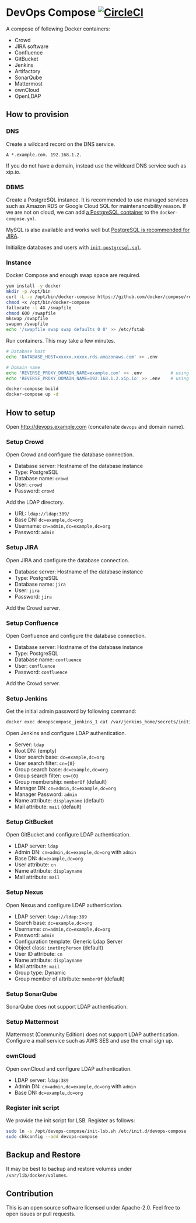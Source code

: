 # DevOps Compose [![CircleCI](https://circleci.com/gh/int128/devops-compose.svg?style=shield)](https://circleci.com/gh/int128/devops-compose)

A compose of following Docker containers:

* Crowd
* JIRA software
* Confluence
* GitBucket
* Jenkins
* Artifactory
* SonarQube
* Mattermost
* ownCloud
* OpenLDAP


## How to provision

### DNS

Create a wildcard record on the DNS service.

```
A *.example.com. 192.168.1.2.
```

If you do not have a domain, instead use the wildcard DNS service such as xip.io.

### DBMS

Create a PostgreSQL instance. It is recommended to use managed services such as Amazon RDS or Google Cloud SQL for maintenancebility reason. If we are not on cloud, we can add [a PostgreSQL container](https://hub.docker.com/_/postgres/) to the `docker-compose.yml`.

MySQL is also available and works well but [PostgreSQL is recommended for JIRA](https://confluence.atlassian.com/adminjiraserver074/supported-platforms-881683157.html).

Initialize databases and users with [`init-postgresql.sql`](/init-postgresql.sql).

### Instance

Docker Compose and enough swap space are required.

```bash
yum install -y docker
mkdir -p /opt/bin
curl -L -o /opt/bin/docker-compose https://github.com/docker/compose/releases/download/1.12.0/docker-compose-Linux-x86_64
chmod +x /opt/bin/docker-compose
fallocate -l 4G /swapfile
chmod 600 /swapfile
mkswap /swapfile
swapon /swapfile
echo '/swapfile swap swap defaults 0 0' >> /etc/fstab
```

Run containers. This may take a few minutes.

```bash
# Database host
echo 'DATABASE_HOST=xxxxx.xxxxx.rds.amazonaws.com' >> .env

# Domain name
echo 'REVERSE_PROXY_DOMAIN_NAME=example.com' >> .env           # using your DNS
echo 'REVERSE_PROXY_DOMAIN_NAME=192.168.1.2.xip.io' >> .env    # using xip.io

docker-compose build
docker-compose up -d
```


## How to setup

Open http://devops.example.com (concatenate `devops` and domain name).

### Setup Crowd

Open Crowd and configure the database connection.

- Database server: Hostname of the database instance
- Type: PostgreSQL
- Database name: `crowd`
- User: `crowd`
- Password: `crowd`

Add the LDAP directory.

- URL: `ldap://ldap:389/`
- Base DN: `dc=example,dc=org`
- Username: `cn=admin,dc=example,dc=org`
- Password: `admin`

### Setup JIRA

Open JIRA and configure the database connection.

- Database server: Hostname of the database instance
- Type: PostgreSQL
- Database name: `jira`
- User: `jira`
- Password: `jira`

Add the Crowd server.

### Setup Confluence

Open Confluence and configure the database connection.

- Database server: Hostname of the database instance
- Type: PostgreSQL
- Database name: `confluence`
- User: `confluence`
- Password: `confluence`

Add the Crowd server.

### Setup Jenkins

Get the initial admin password by following command:

```sh
docker exec devopscompose_jenkins_1 cat /var/jenkins_home/secrets/initialAdminPassword
```

Open Jenkins and configure LDAP authentication.

- Server: `ldap`
- Root DN: (empty)
- User search base: `dc=example,dc=org`
- User search filter: `cn={0}`
- Group search base: `dc=example,dc=org`
- Group search filter: `cn={0}`
- Group membership: `memberOf` (default)
- Manager DN: `cn=admin,dc=example,dc=org`
- Manager Password: `admin`
- Name attribute: `displayname` (default)
- Mail attribute: `mail` (default)

### Setup GitBucket

Open GitBucket and configure LDAP authentication.

- LDAP server: `ldap`
- Admin DN: `cn=admin,dc=example,dc=org` with `admin`
- Base DN: `dc=example,dc=org`
- User attribute: `cn`
- Name attribute: `displayname`
- Mail attribute: `mail`

### Setup Nexus

Open Nexus and configure LDAP authentication.

- LDAP server: `ldap://ldap:389`
- Search base: `dc=example,dc=org`
- Username: `cn=admin,dc=example,dc=org`
- Password: `admin`
- Configuration template: Generic Ldap Server
- Object class: `inetOrgPerson` (default)
- User ID attribute: `cn`
- Name attribute: `displayname`
- Mail attribute: `mail`
- Group type: Dynamic
- Group member of attribute: `memberOf` (default)

### Setup SonarQube

SonarQube does not support LDAP authentication.

### Setup Mattermost

Mattermost (Community Edition) does not support LDAP authentication.
Configure a mail service such as AWS SES and use the email sign up.

### ownCloud

Open ownCloud and configure LDAP authentication.

- LDAP server: `ldap:389`
- Admin DN: `cn=admin,dc=example,dc=org` with `admin`
- Base DN: `dc=example,dc=org`

### Register init script

We provide the init script for LSB.
Register as follows:

```sh
sudo ln -s /opt/devops-compose/init-lsb.sh /etc/init.d/devops-compose
sudo chkconfig --add devops-compose
```

## Backup and Restore

It may be best to backup and restore volumes under `/var/lib/docker/volumes`.

## Contribution

This is an open source software licensed under Apache-2.0.
Feel free to open issues or pull requests.
